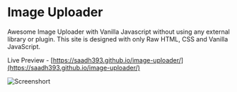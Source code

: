 # Image Uploader

Awesome Image Uploader with Vanilla Javascript without using any external library or plugin. This site is designed with only Raw HTML, CSS and Vanilla JavaScript.

Live Preview - [https://saadh393.github.io/image-uploader/](https://saadh393.github.io/image-uploader/)

![Screenshort](https://raw.githubusercontent.com/saadh393/image-uploader/image-uploader/images/meta.png)
